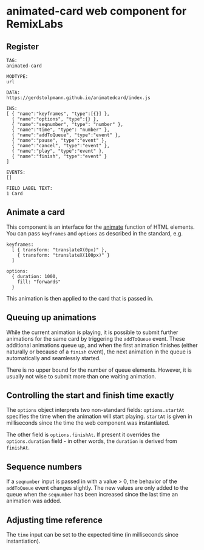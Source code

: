 # animated-card web component for RemixLabs

## Register

```
TAG:
animated-card

MODTYPE:
url

DATA:
https://gerdstolpmann.github.io/animatedcard/index.js

INS:
[ { "name":"keyframes", "type":[{}] },
  { "name":"options", "type":{} },
  { "name":"seqnumber", "type": "number" },
  { "name":"time", "type": "number" },
  { "name":"addToQueue", "type":"event" },
  { "name":"pause", "type":"event" },
  { "name":"cancel", "type":"event" },
  { "name":"play", "type":"event" },
  { "name":"finish", "type":"event" }
]

EVENTS:
[]

FIELD LABEL TEXT:
1 Card
```

## Animate a card

This component is an interface for the
[animate](https://developer.mozilla.org/en-US/docs/Web/API/Element/animate)
function of HTML elements. You can pass `keyframes` and `options`
as described in the standard, e.g.

```
keyframes:
  [ { transform: "translateX(0px)" },
    { transform: "translateX(100px)" }
  ]

options:
  { duration: 1000,
    fill: "forwards"
  }
```

This animation is then applied to the card that is passed in.


## Queuing up animations

While the current animation is playing, it is possible to submit further
animations for the same card by triggering the `addToQueue` event.
These additional animations queue up, and when the first animation
finishes (either naturally or because of a `finish` event), the next
animation in the queue is automatically and seamlessly started.

There is no upper bound for the number of queue elements. However, it
is usually not wise to submit more than one waiting animation.


## Controlling the start and finish time exactly

The `options` object interprets two non-standard fields: `options.startAt`
specifies the time when the animation will start playing. `startAt` is
given in milliseconds since the time the web component was instantiated.

The other field is `options.finishAt`. If present it overrides the
`options.duration` field - in other words, the `duration` is derived
from `finishAt`.

## Sequence numbers

If a `seqnumber` input is passed in with a value > 0, the behavior of
the `addToQueue` event changes slightly. The new values are only added
to the queue when the `seqnumber` has been increased since the last
time an animation was added.

## Adjusting time reference

The `time` input can be set to the expected time (in milliseconds since
instantiation).
